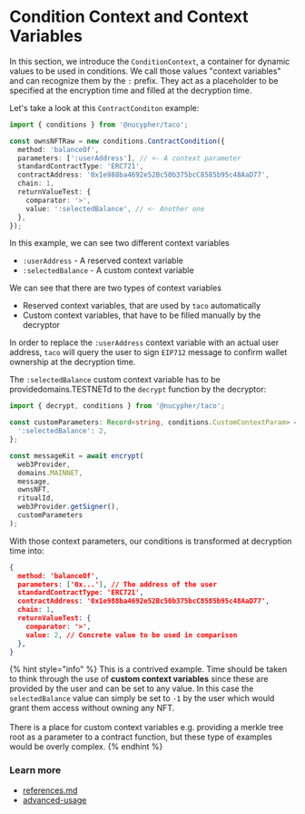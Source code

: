 # Condition Context and Context Variables

In this section, we introduce the `ConditionContext`, a container for dynamic values to be used in conditions. We call those values "context variables" and can recognize them by the `:` prefix. They act as a placeholder to be specified at the encryption time and filled at the decryption time.

Let's take a look at this `ContractConditon` example:

```typescript
import { conditions } from '@nucypher/taco';

const ownsNFTRaw = new conditions.ContractCondition({
  method: 'balanceOf',
  parameters: [':userAddress'], // <- A context parameter
  standardContractType: 'ERC721',
  contractAddress: '0x1e988ba4692e52Bc50b375bcC8585b95c48AaD77',
  chain: 1,
  returnValueTest: {
    comparator: '>',
    value: ':selectedBalance', // <- Another one
  },
});
```

In this example, we can see two different context variables

* `:userAddress` - A reserved context variable
* `:selectedBalance` - A custom context variable

We can see that there are two types of context variables

* Reserved context variables, that are used by `taco` automatically
* Custom context variables, that have to be filled manually by the decryptor

In order to replace the `:userAddress` context variable with an actual user address, `taco` will query the user to sign `EIP712` message to confirm wallet ownership at the decryption time.

The `:selectedBalance` custom context variable has to be providedomains.TESTNETd to the `decrypt` function by the decryptor:

```typescript
import { decrypt, conditions } from '@nucypher/taco';

const customParameters: Record<string, conditions.CustomContextParam> = {
  ':selectedBalance': 2,
};

const messageKit = await encrypt(
  web3Provider,
  domains.MAINNET,
  message,
  ownsNFT,
  ritualId,
  web3Provider.getSigner(),
  customParameters
);
```

With those context parameters, our conditions is transformed at decryption time into:

```json
{
  method: 'balanceOf',
  parameters: ['0x...'], // The address of the user
  standardContractType: 'ERC721',
  contractAddress: '0x1e988ba4692e52Bc50b375bcC8585b95c48AaD77',
  chain: 1,
  returnValueTest: {
    comparator: '>',
    value: 2, // Concrete value to be used in comparison
  },
}
```

{% hint style="info" %}
This is a contrived example. Time should be taken to think through the use of **custom context variables** since these are provided by the user and can be set to any value. In this case the `selectedBalance`  value can simply be set to `-1` by the user which would grant them access without owning any NFT.\
\
There is a place for custom context variables e.g. providing a merkle tree root as a parameter to a contract function, but these type of examples would be overly complex.
{% endhint %}

### Learn more&#x20;

* [references.md](../references.md "mention")
* [advanced-usage](../advanced-usage/ "mention")
